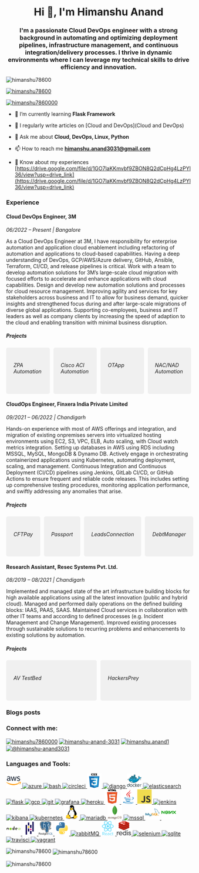 <h1 align="center">Hi 👋, I'm Himanshu Anand</h1>
<h3 align="center">I'm a passionate Cloud DevOps engineer with a strong background in automating and optimizing deployment pipelines, infrastructure management, and continuous integration/delivery processes. I thrive in dynamic environments where I can leverage my technical skills to drive efficiency and innovation.</h3>

<p align="left"> <img src="https://komarev.com/ghpvc/?username=himanshu78600&label=Profile%20views&color=0e75b6&style=flat" alt="himanshu78600" /> </p>

<p align="left"> <a href="https://github.com/ryo-ma/github-profile-trophy"><img src="https://github-profile-trophy.vercel.app/?username=himanshu78600" alt="himanshu78600" /></a> </p>

<p align="left"> <a href="https://twitter.com/himanshu7860000" target="blank"><img src="https://img.shields.io/twitter/follow/himanshu7860000?logo=twitter&style=for-the-badge" alt="himanshu7860000" /></a> </p>

- 🌱 I’m currently learning **Flask Framework**

- 📝 I regularly write articles on [Cloud and DevOps](Cloud and DevOps)

- 💬 Ask me about **Cloud, DevOps, Linux, Python**

- 📫 How to reach me **himanshu.anand3031@gmail.com**

- 📄 Know about my experiences [https://drive.google.com/file/d/1GO7laKKmvbf9ZBON8Q2dCpHg4LzPYl36/view?usp=drive_link](https://drive.google.com/file/d/1GO7laKKmvbf9ZBON8Q2dCpHg4LzPYl36/view?usp=drive_link)

### Experience
<div>
  <h4>Cloud DevOps Engineer, 3M</h4>
  <p><em>06/2022 – Present | Bangalore</em></p>
  <p>As a Cloud DevOps Engineer at 3M, I have responsibility for enterprise automation and application cloud enablement including refactoring of automation and applications to cloud-based capabilities. Having a deep understanding of DevOps, GCP/AWS/Azure delivery, GitHub, Ansible, Terraform, CI/CD, and release pipelines is critical. Work with a team to develop automation solutions for 3M’s large-scale cloud migration with focused efforts to accelerate and enhance applications with cloud capabilities. Design and develop new automation solutions and processes for cloud resource management. Improving agility and services for key stakeholders across business and IT to allow for business demand, quicker insights and strengthened focus during and after large-scale migrations of diverse global applications. Supporting co-employees, business and IT leaders as well as company clients by increasing the speed of adaption to the cloud and enabling transition with minimal business disruption.</p>

  <h5>Projects</h5>
  <div style="display: flex; gap: 10px;">
    <div style="flex: 1; background-color: #f0f0f0; padding: 20px; border-radius: 5px;">
      <h6>ZPA Automation</h6>
      <!--
      <p>Summary of another noteworthy project. Describe its impact and outcomes.</p>
      <p><strong>Technologies:</strong> List of technologies used in the project</p>
      <p><a href="Link to project repository">GitHub Repository</a></p>
      -->
    </div>
    <div style="flex: 1; background-color: #f0f0f0; padding: 20px; border-radius: 5px;">
      <h6>Cisco ACI Automation</h6>
    </div>
    <div style="flex: 1; background-color: #f0f0f0; padding: 20px; border-radius: 5px;">
      <h6>OTApp</h6>
    </div>
    <div style="flex: 1; background-color: #f0f0f0; padding: 20px; border-radius: 5px;">
      <h6>NAC/NAD Automation</h6>
    </div>
  </div>
  
</div>

<div>
  <h4>CloudOps Engineer, Finxera India Private Limited</h4>
  <p><em>09/2021 – 06/2022 | Chandigarh</em></p>
  <p>Hands-on experience with most of AWS offerings and integration, and migration of existing onpremises servers into virtualized hosting environments using EC2, S3, VPC, ELB, Auto scaling, with Cloud watch metrics integration. Setting up databases in AWS using RDS including MSSQL, MySQL, MongoDB & Dynamo DB. Actively engage in orchestrating containerized applications using Kubernetes, automating deployment, scaling, and management. Continuous Integration and Continuous Deployment (CI/CD) pipelines using Jenkins, GitLab CI/CD, or GitHub Actions to ensure frequent and reliable code releases. This includes setting up comprehensive testing procedures, monitoring application performance, and swiftly addressing any anomalies that arise.</p>
 <h5>Projects</h5>
  <div style="display: flex; gap: 10px;">
    <div style="flex: 1; background-color: #f0f0f0; padding: 20px; border-radius: 5px;">
      <h6>CFTPay</h6>
    </div>
    <div style="flex: 1; background-color: #f0f0f0; padding: 20px; border-radius: 5px;">
      <h6>Passport</h6>
    </div>
    <div style="flex: 1; background-color: #f0f0f0; padding: 20px; border-radius: 5px;">
      <h6>LeadsConnection</h6>
    </div>
    <div style="flex: 1; background-color: #f0f0f0; padding: 20px; border-radius: 5px;">
      <h6>DebtManager</h6>
    </div>
  </div>

</div>

<div>
  <h4>Research Assistant, Resec Systems Pvt. Ltd.</h4>
  <p><em>08/2019 – 08/2021 | Chandigarh</em></p>
  <p> Implemented and managed state of the art infrastructure building blocks for high available applications using all the latest innovation (public and hybrid cloud). Managed and performed daily operations on the defined building blocks: IAAS, PAAS, SAAS. Maintained Cloud services in collaboration with other IT teams and according to defined processes (e.g. Incident Management and Change Management). Improved existing processes through sustainable solutions to recurring problems and enhancements to existing solutions by automation.</p>
  <h5>Projects</h5>
  <div style="display: flex; gap: 10px;">
    <div style="flex: 1; background-color: #f0f0f0; padding: 20px; border-radius: 5px;">
      <h6>AV TestBed</h6>
    </div>
    <div style="flex: 1; background-color: #f0f0f0; padding: 20px; border-radius: 5px;">
      <h6>HackersPrey</h6>
    </div>
  </div>

</div>


### Blogs posts
<!-- BLOG-POST-LIST:START -->
<!-- BLOG-POST-LIST:END -->

<h3 align="left">Connect with me:</h3>
<p align="left">
<a href="https://twitter.com/himanshu7860000" target="blank"><img align="center" src="https://raw.githubusercontent.com/rahuldkjain/github-profile-readme-generator/master/src/images/icons/Social/twitter.svg" alt="himanshu7860000" height="30" width="40" /></a>
<a href="https://linkedin.com/in/himanshu-anand-3031" target="blank"><img align="center" src="https://raw.githubusercontent.com/rahuldkjain/github-profile-readme-generator/master/src/images/icons/Social/linked-in-alt.svg" alt="himanshu-anand-3031" height="30" width="40" /></a>
<a href="https://instagram.com/himanshu.anand1" target="blank"><img align="center" src="https://raw.githubusercontent.com/rahuldkjain/github-profile-readme-generator/master/src/images/icons/Social/instagram.svg" alt="himanshu.anand1" height="30" width="40" /></a>
<a href="https://medium.com/@himanshu-anand3031" target="blank"><img align="center" src="https://raw.githubusercontent.com/rahuldkjain/github-profile-readme-generator/master/src/images/icons/Social/medium.svg" alt="@himanshu-anand3031" height="30" width="40" /></a>
</p>

<h3 align="left">Languages and Tools:</h3>
<p align="left"> <a href="https://aws.amazon.com" target="_blank" rel="noreferrer"> <img src="https://raw.githubusercontent.com/devicons/devicon/master/icons/amazonwebservices/amazonwebservices-original-wordmark.svg" alt="aws" width="40" height="40"/> </a> <a href="https://azure.microsoft.com/en-in/" target="_blank" rel="noreferrer"> <img src="https://www.vectorlogo.zone/logos/microsoft_azure/microsoft_azure-icon.svg" alt="azure" width="40" height="40"/> </a> <a href="https://www.gnu.org/software/bash/" target="_blank" rel="noreferrer"> <img src="https://www.vectorlogo.zone/logos/gnu_bash/gnu_bash-icon.svg" alt="bash" width="40" height="40"/> </a> <a href="https://circleci.com" target="_blank" rel="noreferrer"> <img src="https://www.vectorlogo.zone/logos/circleci/circleci-icon.svg" alt="circleci" width="40" height="40"/> </a> <a href="https://www.w3schools.com/css/" target="_blank" rel="noreferrer"> <img src="https://raw.githubusercontent.com/devicons/devicon/master/icons/css3/css3-original-wordmark.svg" alt="css3" width="40" height="40"/> </a> <a href="https://www.djangoproject.com/" target="_blank" rel="noreferrer"> <img src="https://cdn.worldvectorlogo.com/logos/django.svg" alt="django" width="40" height="40"/> </a> <a href="https://www.docker.com/" target="_blank" rel="noreferrer"> <img src="https://raw.githubusercontent.com/devicons/devicon/master/icons/docker/docker-original-wordmark.svg" alt="docker" width="40" height="40"/> </a> <a href="https://www.elastic.co" target="_blank" rel="noreferrer"> <img src="https://www.vectorlogo.zone/logos/elastic/elastic-icon.svg" alt="elasticsearch" width="40" height="40"/> </a> <a href="https://flask.palletsprojects.com/" target="_blank" rel="noreferrer"> <img src="https://www.vectorlogo.zone/logos/pocoo_flask/pocoo_flask-icon.svg" alt="flask" width="40" height="40"/> </a> <a href="https://cloud.google.com" target="_blank" rel="noreferrer"> <img src="https://www.vectorlogo.zone/logos/google_cloud/google_cloud-icon.svg" alt="gcp" width="40" height="40"/> </a> <a href="https://git-scm.com/" target="_blank" rel="noreferrer"> <img src="https://www.vectorlogo.zone/logos/git-scm/git-scm-icon.svg" alt="git" width="40" height="40"/> </a> <a href="https://grafana.com" target="_blank" rel="noreferrer"> <img src="https://www.vectorlogo.zone/logos/grafana/grafana-icon.svg" alt="grafana" width="40" height="40"/> </a> <a href="https://heroku.com" target="_blank" rel="noreferrer"> <img src="https://www.vectorlogo.zone/logos/heroku/heroku-icon.svg" alt="heroku" width="40" height="40"/> </a> <a href="https://www.w3.org/html/" target="_blank" rel="noreferrer"> <img src="https://raw.githubusercontent.com/devicons/devicon/master/icons/html5/html5-original-wordmark.svg" alt="html5" width="40" height="40"/> </a> <a href="https://www.java.com" target="_blank" rel="noreferrer"> <img src="https://raw.githubusercontent.com/devicons/devicon/master/icons/java/java-original.svg" alt="java" width="40" height="40"/> </a> <a href="https://developer.mozilla.org/en-US/docs/Web/JavaScript" target="_blank" rel="noreferrer"> <img src="https://raw.githubusercontent.com/devicons/devicon/master/icons/javascript/javascript-original.svg" alt="javascript" width="40" height="40"/> </a> <a href="https://www.jenkins.io" target="_blank" rel="noreferrer"> <img src="https://www.vectorlogo.zone/logos/jenkins/jenkins-icon.svg" alt="jenkins" width="40" height="40"/> </a> <a href="https://www.elastic.co/kibana" target="_blank" rel="noreferrer"> <img src="https://www.vectorlogo.zone/logos/elasticco_kibana/elasticco_kibana-icon.svg" alt="kibana" width="40" height="40"/> </a> <a href="https://kubernetes.io" target="_blank" rel="noreferrer"> <img src="https://www.vectorlogo.zone/logos/kubernetes/kubernetes-icon.svg" alt="kubernetes" width="40" height="40"/> </a> <a href="https://www.linux.org/" target="_blank" rel="noreferrer"> <img src="https://raw.githubusercontent.com/devicons/devicon/master/icons/linux/linux-original.svg" alt="linux" width="40" height="40"/> </a> <a href="https://mariadb.org/" target="_blank" rel="noreferrer"> <img src="https://www.vectorlogo.zone/logos/mariadb/mariadb-icon.svg" alt="mariadb" width="40" height="40"/> </a> <a href="https://www.mongodb.com/" target="_blank" rel="noreferrer"> <img src="https://raw.githubusercontent.com/devicons/devicon/master/icons/mongodb/mongodb-original-wordmark.svg" alt="mongodb" width="40" height="40"/> </a> <a href="https://www.microsoft.com/en-us/sql-server" target="_blank" rel="noreferrer"> <img src="https://www.svgrepo.com/show/303229/microsoft-sql-server-logo.svg" alt="mssql" width="40" height="40"/> </a> <a href="https://www.mysql.com/" target="_blank" rel="noreferrer"> <img src="https://raw.githubusercontent.com/devicons/devicon/master/icons/mysql/mysql-original-wordmark.svg" alt="mysql" width="40" height="40"/> </a> <a href="https://www.nginx.com" target="_blank" rel="noreferrer"> <img src="https://raw.githubusercontent.com/devicons/devicon/master/icons/nginx/nginx-original.svg" alt="nginx" width="40" height="40"/> </a> <a href="https://nodejs.org" target="_blank" rel="noreferrer"> <img src="https://raw.githubusercontent.com/devicons/devicon/master/icons/nodejs/nodejs-original-wordmark.svg" alt="nodejs" width="40" height="40"/> </a> <a href="https://pandas.pydata.org/" target="_blank" rel="noreferrer"> <img src="https://raw.githubusercontent.com/devicons/devicon/2ae2a900d2f041da66e950e4d48052658d850630/icons/pandas/pandas-original.svg" alt="pandas" width="40" height="40"/> </a> <a href="https://www.postgresql.org" target="_blank" rel="noreferrer"> <img src="https://raw.githubusercontent.com/devicons/devicon/master/icons/postgresql/postgresql-original-wordmark.svg" alt="postgresql" width="40" height="40"/> </a> <a href="https://www.python.org" target="_blank" rel="noreferrer"> <img src="https://raw.githubusercontent.com/devicons/devicon/master/icons/python/python-original.svg" alt="python" width="40" height="40"/> </a> <a href="https://www.rabbitmq.com" target="_blank" rel="noreferrer"> <img src="https://www.vectorlogo.zone/logos/rabbitmq/rabbitmq-icon.svg" alt="rabbitMQ" width="40" height="40"/> </a> <a href="https://reactjs.org/" target="_blank" rel="noreferrer"> <img src="https://raw.githubusercontent.com/devicons/devicon/master/icons/react/react-original-wordmark.svg" alt="react" width="40" height="40"/> </a> <a href="https://redis.io" target="_blank" rel="noreferrer"> <img src="https://raw.githubusercontent.com/devicons/devicon/master/icons/redis/redis-original-wordmark.svg" alt="redis" width="40" height="40"/> </a> <a href="https://www.selenium.dev" target="_blank" rel="noreferrer"> <img src="https://raw.githubusercontent.com/detain/svg-logos/780f25886640cef088af994181646db2f6b1a3f8/svg/selenium-logo.svg" alt="selenium" width="40" height="40"/> </a> <a href="https://www.sqlite.org/" target="_blank" rel="noreferrer"> <img src="https://www.vectorlogo.zone/logos/sqlite/sqlite-icon.svg" alt="sqlite" width="40" height="40"/> </a> <a href="https://travis-ci.org" target="_blank" rel="noreferrer"> <img src="https://www.vectorlogo.zone/logos/travis-ci/travis-ci-icon.svg" alt="travisci" width="40" height="40"/> </a> <a href="https://www.vagrantup.com/" target="_blank" rel="noreferrer"> <img src="https://www.vectorlogo.zone/logos/vagrantup/vagrantup-icon.svg" alt="vagrant" width="40" height="40"/> </a> </p>

<p><img align="left" src="https://github-readme-stats.vercel.app/api/top-langs?username=himanshu78600&show_icons=true&locale=en&layout=compact" alt="himanshu78600" /></p>

<p>&nbsp;<img align="center" src="https://github-readme-stats.vercel.app/api?username=himanshu78600&show_icons=true&locale=en" alt="himanshu78600" /></p>

<p><img align="center" src="https://github-readme-streak-stats.herokuapp.com/?user=himanshu78600&" alt="himanshu78600" /></p>
